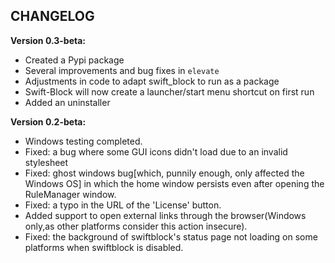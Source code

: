 ## CHANGELOG

**Version 0.3-beta:**

* Created a Pypi package
* Several improvements and bug fixes in `elevate`
* Adjustments in code to adapt swift_block to run as a package
* Swift-Block will now create a launcher/start menu shortcut on first run
* Added an uninstaller

**Version 0.2-beta:**

* Windows testing completed.
* Fixed: a bug where some GUI icons didn't load due to an invalid stylesheet
* Fixed: ghost windows bug[which, punnily enough, only affected the Windows OS] in which the home window persists even after opening the RuleManager window.
* Fixed: a typo in the URL of the 'License' button.
* Added support to open external links through the browser(Windows only,as other platforms consider this action insecure).
* Fixed: the background of swiftblock's status page not loading on some platforms when swiftblock is disabled.
